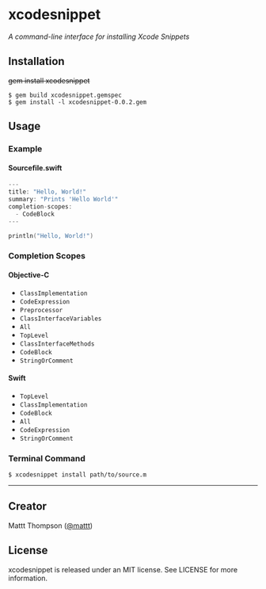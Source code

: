 # xcodesnippet
*A command-line interface for installing Xcode Snippets*

## Installation

~~gem install xcodesnippet~~

```
$ gem build xcodesnippet.gemspec
$ gem install -l xcodesnippet-0.0.2.gem
```

## Usage

### Example

#### Sourcefile.swift

```swift
---
title: "Hello, World!"
summary: "Prints 'Hello World'"
completion-scopes:
  - CodeBlock
---

println("Hello, World!")
```

### Completion Scopes

#### Objective-C

* `ClassImplementation`
* `CodeExpression`
* `Preprocessor`
* `ClassInterfaceVariables`
* `All`
* `TopLevel`
* `ClassInterfaceMethods`
* `CodeBlock`
* `StringOrComment`

#### Swift

* `TopLevel`
* `ClassImplementation`
* `CodeBlock`
* `All`
* `CodeExpression`
* `StringOrComment`


### Terminal Command

```
$ xcodesnippet install path/to/source.m
```

---

## Creator

Mattt Thompson ([@mattt](https://twitter.com/mattt))

## License

xcodesnippet is released under an MIT license. See LICENSE for more information.
